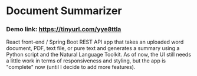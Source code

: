 # Document Summarizer

### Demo link: https://tinyurl.com/yye8ttla

React front-end / Spring Boot REST API app that takes an uploaded word document, PDF, text file, or pure text and generates a summary using a Python script and the Natural Language Toolkit.
As of now, the UI still needs a little work in terms of responsiveness and styling, but the app is "complete" now (until I decide to add more features).